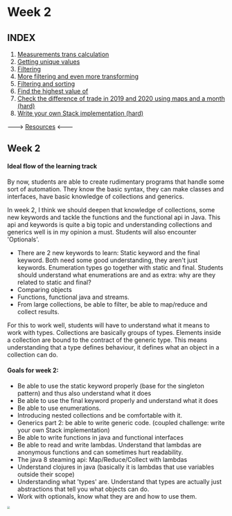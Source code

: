 # Week 2



## INDEX

1. [Measurements trans calculation](../Challenges/Ch/Challenge_1.md)
2. [Getting unique values](../Challenges/Challenge_2.md)
3. [Filtering](../Challenges/Challenge_3.md)
4. [More filtering and even more transforming](../Challenges/Challenge_4.md)
5. [Filtering and sorting](../Challenges/Challenge_5.md)
6. [Find the highest value of](../Challenges/Challenge_6.md)
7. [Check the difference of trade in 2019 and 2020 using maps and a month (hard)](../Challenges/Challenge_7.md)
8. [Write your own Stack implementation (hard)](../Challenges/Challenge_8.md)



---> [Resources](./resources.md) <---



## Week 2

#### Ideal flow of the learning track

By now, students are able to create rudimentary programs that handle some sort of automation. They 
know the basic syntax, they can make classes and interfaces, have basic knowledge of collections and 
generics. 

In week 2, I think we should deepen that knowledge of collections, some new keywords and tackle the 
functions and the functional api in Java. This api and keywords is quite a big topic and understanding 
collections and generics well is in my opinion a must. Students will also encounter 'Optionals'.

* There are 2 new keywords to learn: Static keyword and the final keyword. Both need some good 
  understanding, they aren't just keywords. Enumeration types go together with static and final. Students
  should understand what enumerations are and as extra: why are they related to static and final?
* Comparing objects
* Functions, functional java and streams. 
* From large collections, be able to filter, be able to map/reduce and collect results. 

For this to work well, students will have to understand what it means to work with types. Collections
are basically groups of types. Elements inside a collection are bound to the contract of the generic 
type. This means understanding that a type defines behaviour, it defines what an object in a collection 
can do. 


  #### Goals for week 2:

  * Be able to use the static keyword properly (base for the singleton pattern) and thus also understand what it does
  * Be able to use the final keyword properly and understand what it does
  * Be able to use enumerations. 
  * Introducing nested collections and be comfortable with it.
  * Generics part 2: be able to write generic code. (coupled challenge: write your own Stack implementation)
  * Be able to write functions in java and functional interfaces
  * Be able to read and write lambdas. Understand that lambdas are anonymous functions and can sometimes hurt readability.
  * The java 8 steaming api: Map/Reduce/Collect with lambdas
  * Understand clojures in java (basically it is lambdas that use variables outside their scope)
  * Understanding what 'types' are.
    Understand that types are actually just abstractions that tell you what objects can do.
  * Work with optionals, know what they are and how to use them. 



<img src="./boba.gif" style="zoom:40%;" />